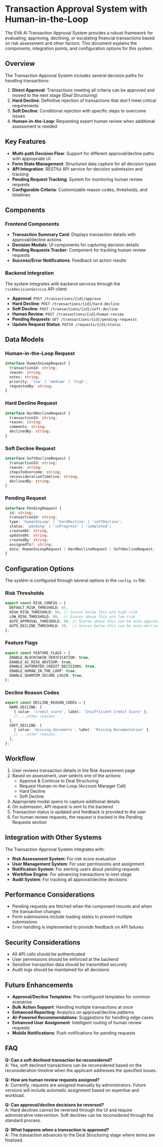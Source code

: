 # Transaction Approval System with Human-in-the-Loop

The EVA AI Transaction Approval System provides a robust framework for evaluating, approving, declining, or escalating financial transactions based on risk assessment and other factors. This document explains the components, integration points, and configuration options for this system.

## Overview

The Transaction Approval System includes several decision paths for handling transactions:

1. **Direct Approval**: Transactions meeting all criteria can be approved and moved to the next stage (Deal Structuring)
2. **Hard Decline**: Definitive rejection of transactions that don't meet critical requirements
3. **Soft Decline**: Conditional rejection with specific steps to overcome issues
4. **Human-in-the-Loop**: Requesting expert human review when additional assessment is needed

## Key Features

- **Multi-path Decision Flow**: Support for different approval/decline paths with appropriate UI
- **Form State Management**: Structured data capture for all decision types
- **API Integration**: RESTful API service for decision submission and tracking
- **Pending Request Tracking**: System for monitoring human review requests
- **Configurable Criteria**: Customizable reason codes, thresholds, and timelines

## Components

### Frontend Components

- **Transaction Summary Card**: Displays transaction details with approval/decline actions
- **Decision Modals**: UI components for capturing decision details
- **Pending Requests Tracker**: Component for tracking human review requests
- **Success/Error Notifications**: Feedback on action results

### Backend Integration

The system integrates with backend services through the `riskDecisionService` API client:

- **Approval**: `POST /transactions/{id}/approve`
- **Hard Decline**: `POST /transactions/{id}/hard-decline`
- **Soft Decline**: `POST /transactions/{id}/soft-decline`
- **Human Review**: `POST /transactions/{id}/human-review`
- **Pending Requests**: `GET /transactions/{id}/pending-requests`
- **Update Request Status**: `PATCH /requests/{id}/status`

## Data Models

### Human-in-the-Loop Request

```typescript
interface HumanInLoopRequest {
  transactionId: string;
  reason: string;
  notes: string;
  priority: 'low' | 'medium' | 'high';
  requestedBy: string;
}
```

### Hard Decline Request

```typescript
interface HardDeclineRequest {
  transactionId: string;
  reason: string;
  comments: string;
  declinedBy: string;
}
```

### Soft Decline Request

```typescript
interface SoftDeclineRequest {
  transactionId: string;
  reason: string;
  stepsToOvercome: string;
  reconsiderationTimeline: string;
  declinedBy: string;
}
```

### Pending Request

```typescript
interface PendingRequest {
  id: string;
  transactionId: string;
  type: 'humanInLoop' | 'hardDecline' | 'softDecline';
  status: 'pending' | 'inProgress' | 'completed';
  createdAt: string;
  updatedAt: string;
  createdBy: string;
  assignedTo?: string;
  data: HumanInLoopRequest | HardDeclineRequest | SoftDeclineRequest;
}
```

## Configuration Options

The system is configured through several options in the `config.ts` file:

### Risk Thresholds

```typescript
export const RISK_CONFIG = {
  DEFAULT_RISK_THRESHOLD: 65,
  HIGH_RISK_THRESHOLD: 50, // Scores below this are high risk
  LOW_RISK_THRESHOLD: 80,  // Scores above this are low risk
  AUTO_APPROVAL_THRESHOLD: 90, // Scores above this can be auto-approved
  AUTO_DECLINE_THRESHOLD: 30,  // Scores below this can be auto-declined
};
```

### Feature Flags

```typescript
export const FEATURE_FLAGS = {
  ENABLE_BLOCKCHAIN_VERIFICATION: true,
  ENABLE_AI_RISK_ADVISOR: true,
  ENABLE_AUTOMATED_CREDIT_DECISIONS: true,
  ENABLE_HUMAN_IN_THE_LOOP: true,
  ENABLE_QUANTUM_SECURE_LOGIN: true,
};
```

### Decline Reason Codes

```typescript
export const DECLINE_REASON_CODES = {
  HARD_DECLINE: [
    { value: 'credit_score', label: 'Insufficient Credit Score' },
    // ...other reasons
  ],
  SOFT_DECLINE: [
    { value: 'missing_documents', label: 'Missing Documentation' },
    // ...other reasons
  ],
};
```

## Workflow

1. User reviews transaction details in the Risk Assessment page
2. Based on assessment, user selects one of the actions:
   - Approve & Continue to Deal Structuring
   - Request Human-in-the-Loop (Account Manager Call)
   - Hard Decline
   - Soft Decline
3. Appropriate modal opens to capture additional details
4. On submission, API request is sent to the backend
5. Transaction status is updated and feedback is provided to the user
6. For human review requests, the request is tracked in the Pending Requests section

## Integration with Other Systems

The Transaction Approval System integrates with:

- **Risk Assessment System**: For risk score evaluation
- **User Management System**: For user permissions and assignment
- **Notification System**: For alerting users about pending requests
- **Workflow Engine**: For advancing transactions to next stage
- **Audit System**: For tracking all approval/decline decisions

## Performance Considerations

- Pending requests are fetched when the component mounts and when the transaction changes
- Form submissions include loading states to prevent multiple submissions
- Error handling is implemented to provide feedback on API failures

## Security Considerations

- All API calls should be authenticated
- User permissions should be enforced at the backend
- Sensitive transaction data should be transmitted securely
- Audit logs should be maintained for all decisions

## Future Enhancements

- **Approval/Decline Templates**: Pre-configured templates for common scenarios
- **Bulk Action Support**: Handling multiple transactions at once
- **Enhanced Reporting**: Analytics on approval/decline patterns
- **AI-Powered Recommendations**: Suggestions for handling edge cases
- **Enhanced User Assignment**: Intelligent routing of human review requests
- **Mobile Notifications**: Push notifications for pending requests

## FAQ

**Q: Can a soft declined transaction be reconsidered?**  
A: Yes, soft declined transactions can be reconsidered based on the reconsideration timeline when the applicant addresses the specified issues.

**Q: How are human review requests assigned?**  
A: Currently, requests are assigned manually by administrators. Future versions will include automatic assignment based on expertise and workload.

**Q: Can approval/decline decisions be reversed?**  
A: Hard declines cannot be reversed through the UI and require administrative intervention. Soft declines can be reconsidered through the standard process.

**Q: What happens when a transaction is approved?**  
A: The transaction advances to the Deal Structuring stage where terms are finalized. 